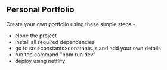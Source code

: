 ## Personal Portfolio

Create your own portfolio using these simple steps - 
- clone the project
- install all required dependencies
- go to src>constants>constants.js and add your own details
- run the command "npm run dev"
- deploy using netflify
